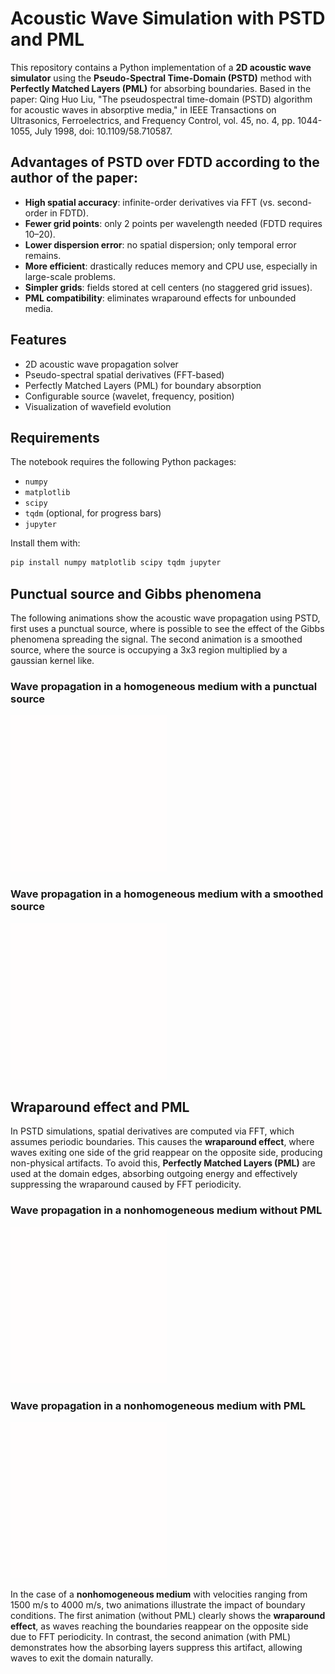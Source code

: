 # Acoustic Wave Simulation with PSTD and PML

This repository contains a Python implementation of a **2D acoustic wave simulator** using the **Pseudo-Spectral Time-Domain (PSTD)** method with **Perfectly Matched Layers (PML)** for absorbing boundaries.
Based in the paper:
Qing Huo Liu, "The pseudospectral time-domain (PSTD) algorithm for acoustic waves in absorptive media," in IEEE Transactions on Ultrasonics, Ferroelectrics, and Frequency Control, vol. 45, no. 4, pp. 1044-1055, July 1998, doi: 10.1109/58.710587.

## Advantages of PSTD over FDTD according to the author of the paper:
- **High spatial accuracy**: infinite-order derivatives via FFT (vs. second-order in FDTD).  
- **Fewer grid points**: only 2 points per wavelength needed (FDTD requires 10–20).  
- **Lower dispersion error**: no spatial dispersion; only temporal error remains.  
- **More efficient**: drastically reduces memory and CPU use, especially in large-scale problems.  
- **Simpler grids**: fields stored at cell centers (no staggered grid issues).  
- **PML compatibility**: eliminates wraparound effects for unbounded media.  


## Features
- 2D acoustic wave propagation solver
- Pseudo-spectral spatial derivatives (FFT-based)
- Perfectly Matched Layers (PML) for boundary absorption
- Configurable source (wavelet, frequency, position)
- Visualization of wavefield evolution

## Requirements
The notebook requires the following Python packages:
- `numpy`
- `matplotlib`
- `scipy`
- `tqdm` (optional, for progress bars)
- `jupyter`

Install them with:
```bash
pip install numpy matplotlib scipy tqdm jupyter
```

## Punctual source and Gibbs phenomena

The following animations show the acoustic wave propagation using PSTD, first uses a punctual source, where is possible to see the effect of the Gibbs phenomena spreading the signal.
The second animation is a smoothed source, where the source is occupying a 3x3 region multiplied by a gaussian kernel like.

### Wave propagation in a homogeneous medium with a punctual source
![Punctual Source](media/punctual_source.gif)

### Wave propagation in a homogeneous medium with a smoothed source
![Smoothed Source](media/smoothed_source.gif)

## Wraparound effect and PML

In PSTD simulations, spatial derivatives are computed via FFT, which assumes periodic boundaries. This causes the **wraparound effect**, where waves exiting one side of the grid reappear on the opposite side, producing non-physical artifacts. To avoid this, **Perfectly Matched Layers (PML)** are used at the domain edges, absorbing outgoing energy and effectively suppressing the wraparound caused by FFT periodicity.

### Wave propagation in a nonhomogeneous medium without PML
![Punctual Source](media/wraparound_effect.gif)

### Wave propagation in a nonhomogeneous medium with PML
![Smoothed Source](media/pml_effect.gif)

In the case of a **nonhomogeneous medium** with velocities ranging from 1500 m/s to 4000 m/s, two animations illustrate the impact of boundary conditions. The first animation (without PML) clearly shows the **wraparound effect**, as waves reaching the boundaries reappear on the opposite side due to FFT periodicity. In contrast, the second animation (with PML) demonstrates how the absorbing layers suppress this artifact, allowing waves to exit the domain naturally.

